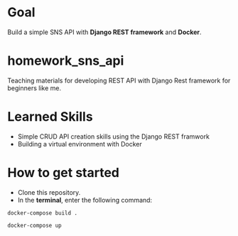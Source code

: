 # Goal

Build a simple SNS API with **Django REST framework** and **Docker**.

# homework_sns_api

Teaching materials for developing REST API with Django Rest framework for beginners like me.

# Learned Skills

- Simple CRUD API creation skills using the Django REST framwork
- Building a virtual environment with Docker

# How to get started

- Clone this repository.
- In the **terminal**, enter the following command:

```
docker-compose build .

docker-compose up
```
